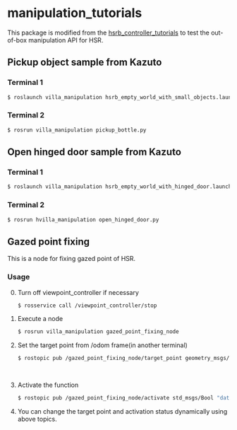 # manipulation_tutorials

This package is modified from the [hsrb\_controller\_tutorials](https://docs.hsr.io/manual_en/development/ros_interface.html) to test the out-of-box manipulation API for HSR.


## Pickup object sample from Kazuto

### Terminal 1

   ```bash
   $ roslaunch villa_manipulation hsrb_empty_world_with_small_objects.launch
   ```

### Terminal 2

   ```bash
   $ rosrun villa_manipulation pickup_bottle.py
   ```

## Open hinged door sample from Kazuto

### Terminal 1

   ```bash
   $ roslaunch villa_manipulation hsrb_empty_world_with_hinged_door.launch
   ```

### Terminal 2

   ```bash
   $ rosrun hvilla_manipulation open_hinged_door.py
   ```
   
## Gazed point fixing

This is a node for fixing gazed point of HSR.

### Usage

0. Turn off viewpoint_controller if necessary

    ```bash
    $ rosservice call /viewpoint_controller/stop
    ```

1. Execute a node

    ```bash
    $ rosrun villa_manipulation gazed_point_fixing_node
    ```

2. Set the target point from /odom frame(in another terminal)

    ```bash
    $ rostopic pub /gazed_point_fixing_node/target_point geometry_msgs/Point "x: 0.0
                                                                              y: 0.0
                                                                              z: 1.0"
    ```

3. Activate the function

    ```bash
    $ rostopic pub /gazed_point_fixing_node/activate std_msgs/Bool "data: true"
    ```

4. You can change the target point and activation status dynamically using above topics.
